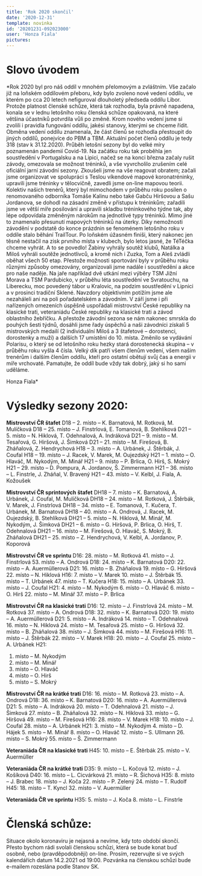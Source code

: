 ```yaml
---
title: 'Rok 2020 skončil'
date: '2020-12-31'
template: novinka
id: '20201231-092023000'
user: 'Honza Fiala'
pictures:
---
```

# Slovo úvodem
 
*Rok 2020 byl pro náš oddíl v mnohém přelomovým a zvláštním. Vše začalo již na loňském oddílovém přeboru, kdy bylo zvoleno nové vedení oddílu, ve kterém po cca 20 letech nefiguroval dlouholetý předseda oddílu Libor. Protože platnost členské schůze, která tak rozhodla, byla právně napadena, konala se v lednu letošního roku členská schůze opakovaná, na které většina účastníků potvrdila vůli po změně.
Krom nového vedení jsme si zvolili i pravidla fungování oddílu, jakési stanovy, kterými se chceme řídit.
Obměna vedení oddílu znamenala, že část členů se rozhodla přestoupit do jiných oddílů, ponejvíce do PBM a TBM. Aktuální počet členů oddílu je tedy 318 (stav k 31.12.2020).
Průběh letošní sezony byl do velké míry poznamenán pandemií Covid-19. Na začátku roku tak proběhla jen soustředění v Portugalsku a na Lipici, načež se na konci března začaly rušit závody, omezovala se možnost tréninků, a vše vyvrcholilo zrušením celé oficiální jarní závodní sezony.
Zkoušeli jsme na vše reagovat obratem; začali jsme organizovat ve spolupráci s Teslou víkendové mapové koronatréninky, upravili jsme tréninky v tělocvičně, zavedli jsme on-line mapovou teorii.
Kolektiv našich trenérů, který byl mimochodem v průběhu roku posílen o renomovaného odborníka Tomáše Kalinu nebo také Gabču Hiršovou a Sašu Jordanova, se dohodl na zásadní změně v přístupu k tréninkům; zařadili jsme ve větší míře posilování a upravili skladbu tréninkového týdne tak, aby lépe odpovídala změněným nárokům na jednotlivé typy tréninků. Mimo jiné to znamenalo přesunutí mapových tréninků na úterky.
Díky nemožnosti závodění v podstatě do konce prázdnin se fenoménem letošního roku v oddíle stalo běhání TrailTour. Po loňském úžasném finiši, který nakonec jen těsně nestačil na zisk prvního místa v klubech, bylo letos jasné, že TéTéčka chceme vyhrát. A to se povedlo! Žabiny vyhrály soutěž klubů, Natálka a Miloš vyhráli soutěže jednotlivců, a kromě nich i Zuzka, Tom a Aleš zvládli oběhat všech 50 etap.
Přestože možnosti sportování byly v průběhu roku různými způsoby omezovány, organizovali jsme nadále i soustředění a akce pro naše naděje. Na jaře například dvě utkání mezi výběry TSM Jižní Morava a TSM Pardubicko, v průběhu léta soustředění ve Svratouchu, na Liberecku, moc povedený tábor u Kralovic, na podzim soustředění v Lipnici a v prosinci tradiční Sklené.
Navzdory objektivním potížím jsme ale nezaháleli ani na poli pořadatelském a závodním. V září jsme i při nařízených omezeních úspěšně uspořádali mistrovství České republiky na klasické trati, veteraniádu České republiky na klasické trati a závod oblastního žebříčku. A přestože závodní sezona se nám nakonec smrskla do pouhých šesti týdnů, dosáhli jsme řady úspěchů a naši závodníci získali 5 mistrovských medailí (2 individuální Miloš a 3 štafetové – dorostenci, dorostenky a muži) a dalších 17 umístění do 10. místa.
Změnilo se vydávání Polarisu, o který se od letošního roku hezky stará dorostenecká skupina – v průběhu roku vyšla 4 čísla.
Velký dík patří všem členům vedení, všem našim trenérům i dalším členům oddílu, kteří pro ostatní obětují svůj čas a energii v míře vrchovaté. Pamatujte, že oddíl bude vždy tak dobrý, jaký si ho sami uděláme.
 
Honza Fiala*

 
# Výsledky sezony 2020:
**Mistrovství ČR štafet**
D18 – 2. místo – K. Barnatová, M. Rotková, M. Mulíčková
D18 – 25. místo – J. Finstrlová, E. Tomanová, B. Stehlíková
D21 – 5. místo – N. Hiklová, T. Odehnalová, A. Indráková
D21 – 9. místo – M. Tesařová, G. Hiršová, J. Šimková
D21 – 21. místo – M. Firešová, B. Zháňalová, Z. Hendrychová
H18 – 3. místo – A. Urbánek, J. Štěrbák, J. Coufal
H18 – 19. místo – J. Racek, V. Marek, M. Oujezdský
H21 – 1. místo – O. Hlaváč, M. Nykodým, M. Minář
H21 – 9. místo – P. Brlica, O. Hirš, S. Mokrý
H21 – 29. místo – D. Pompura, A. Jordanov, Š. Zimmermann
H21 – 36. místo – L. Finstrle, J. Zháňal, V. Bravený
H21 – 43. místo – V. Kelbl, J. Fiala, A. Kožoušek

**Mistrovství ČR sprintových štafet**
DH18 – 7. místo – K. Barnatová, A. Urbánek, J. Coufal, M. Mulíčková
DH18 – 24. místo – M. Rotková, J. Štěrbák, V. Marek, J. Finstrlová
DH18 – 34. místo – E. Tomanová, T. Kučera, T. Urbánek, M. Barnatová
DH18 – 40. místo – A. Ondrová, J. Racek, M. Oujezdský, B. Stehlíková
DH21 – 5. místo – N. Hiklová, M. Minář, M. Nykodým, J. Šimková
DH21 – 6. místo – G. Hiršová, P. Brlica, O. Hirš, T. Odehnalová
DH21 – 16. místo – M. Firešová, O. Hlaváč, S. Mokrý, B. Zháňalová
DH21 – 25. místo – Z. Hendrychová, V. Kelbl, A. Jordanov, P. Koporová

**Mistrovství ČR ve sprintu**
D16:
28. místo – M. Rotková
41. místo – J. Finstrlová
53. místo – A. Ondrová
D18:
24. místo – K. Barnatová
D20:
22. místo – A. Auermüllerová
D21:
16. místo – B. Zháňalová
19. místo – G. Hiršová
22. místo – N. Hiklová 
H16:
7. místo – V. Marek
10. místo – J. Štěrbák
15. místo – T. Urbánek
47. místo – T. Kučera
H18:
15. místo – A. Urbánek
33. místo – J. Coufal
H21:
4. místo – M. Nykodým
6. místo – O. Hlaváč
6. místo – O. Hirš
22. místo – M. Minář
37. místo – P. Brlica

**Mistrovství ČR na klasické trati**
D16:
12. místo – J. Finstrlová
24. místo – M. Rotková
37. místo – A. Ondrová
D18:
32. místo – K. Barnatová
D20:
19. místo – A. Auermüllerová
D21:
5. místo – A. Indráková
14. místo – T. Odehnalová
16. místo – N. Hiklová
24. místo – M. Tesařová
25. místo – G. Hiršová
32. místo – B. Zháňalová
38. místo – J. Šimková
44. místo – M. Firešová
H16:
11. místo – J. Štěrbák
22. místo – V. Marek
H18:
20. místo – J. Coufal
25. místo – A. Urbánek
H21:
1. místo – M. Nykodým
5. místo – M. Minář
12. místo – O. Hlaváč
16. místo – O. Hirš
30. místo – S. Mokrý

**Mistrovství ČR na krátké trati**
D16:
16. místo – M. Rotková
23. místo – A. Ondrová
D18:
36. místo – K. Barnatová
D20:
16. místo – A. Auermüllerová
D21:
5. místo – A. Indráková
20. místo – T. Odehnalová
21. místo – J. Šimková
27. místo – B. Zháňalová
32. místo – N. Hiklová
33. místo – G. Hiršová
49. místo – M. Firešová
H16:
28. místo – V. Marek
H18:
10. místo – J. Coufal
28. místo – A. Urbánek
H21:
3. místo – M. Nykodým
4. místo – D. Hájek
5. místo – M. Minář
8. místo – O. Hlaváč
12. místo – S. Ullmann
26. místo – S. Mokrý
55. místo – Š. Zimmermann

**Veteraniáda ČR na klasické trati**
H45:
10. místo – E. Štěrbák
25. místo – V. Auermüller

**Veteraniáda ČR na krátké trati**
D35:
9. místo – L. Kočová
12. místo – J. Košíková
D40:
16. místo – L. Cicvárková
21. místo – R. Šichová
H35:
8. místo – J. Brabec
18. místo – J. Koča
22. místo – P. Zelený
24. místo – T. Rudolf
H45:
18. místo – T. Kyncl
32. místo – V. Auermüller

**Veteraniáda ČR ve sprintu**
H35:
5. místo – J. Koča
8. místo – L. Finstrle

# Členská schůze:
Situace okolo koronaviru je nejasná a nevíme, kdy toto období skončí. Přesto bychom rádi svolali členskou schůzi, která se bude konat buď osobně, nebo (pravděpodobněji) on-line. Prosím, rezervujte si ve svých kalendářích datum 14.2.2021 od 19:00. 
Pozvánka na členskou schůzi bude e-mailem rozeslána podle Stanov SK.


